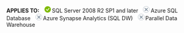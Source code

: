 <Token>**APPLIES TO:** ![yes](media/yes.png)SQL Server 2008 R2 SP1 and later ![no](media/no.png)Azure SQL Database ![no](media/no.png)Azure Synapse Analytics (SQL DW) ![no](media/no.png)Parallel Data Warehouse </Token>
